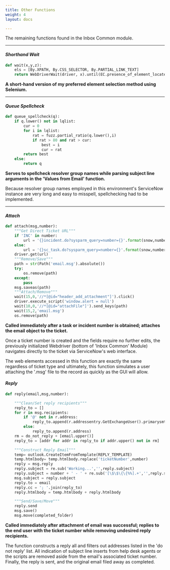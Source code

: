 ```yaml
---
title: Other Functions
weight: 4
layout: docs

---
```

The remaining functions found in the Inbox Common module.

<hr />

#### **_Shorthand Wait_**

```python
def wait(x,y,z):
    els = [By.XPATH, By.CSS_SELECTOR, By.PARTIAL_LINK_TEXT]
    return WebDriverWait(driver, x).until(EC.presence_of_element_located((els[y], z)))
```

**A short-hand version of my preferred element selection method using Selenium.**

<hr />

#### **_Queue Spellcheck_**

```python
def queue_spellcheck(q):
    if q.lower() not in lqlist:
        cur = 0
        for i in lqlist:
            rat = fuzz.partial_ratio(q.lower(),i)
            if rat > 80 and rat > cur:
                best = i
                cur = rat
        return best
    else:
        return q
```

**Serves to spellcheck resolver group names while parsing subject line arguments in the 'Values from Email' function.**

Because resolver group names employed in this environment's ServiceNow instance are very long and easy to misspell, spellchecking had to be implemented.

<hr />

#### **_Attach_**
```python
def attach(msg,number):
    """Get Direct Ticket URL"""
    if 'INC' in number:
        url = '{}incident.do?sysparm_query=number={}'.format(snow,number)
    else:
        url = '{}sc_task.do?sysparm_query=number={}'.format(snow,number)
    driver.get(url)
    """Remove/Save"""
    path = str(Path('email.msg').absolute())
    try:
        os.remove(path)
    except:
        pass
    msg.saveas(path)
    """Attach/Remove"""
    wait(15,0,'//*[@id="header_add_attachment"]').click()
    driver.execute_script('window.alert = null')
    wait(10,0,'//*[@id="attachFile"]').send_keys(path)
    wait(15,2,'email.msg')
    os.remove(path)
```
**Called immediately after a task or incident number is obtained; attaches the email object to the ticket.**

Once a ticket number is created and the fields require no further edits, the previously initialized Webdriver (bottom of 'Inbox Common' Module) navigates directly to the ticket via ServiceNow's web interface. 

The web elements accessed in this function are exactly the same regardless of ticket type and ultimately, this function simulates a user attaching the '.msg' file to the record as quickly as the GUI will allow.

#### **_Reply_**
```python
def reply(email,msg,number):

    """Clean/Set reply recipients"""
    reply_to = []
    for r in msg.recipients:
        if '@' not in r.address:
            reply_to.append(r.addressentry.GetExchangeUser().primarysmtpaddress)
        else:
            reply_to.append(r.address)
    rm = do_not_reply + [email.upper()]
    reply_to = [addr for addr in reply_to if addr.upper() not in rm]

    """Construct Reply Email"""
    temp= outlook.CreateItemFromTemplate(REPLY_TEMPLATE)
    temp.htmlbody= temp.htmlbody.replace('ticketNumber',number)
    reply = msg.reply
    reply.subject = re.sub('Working...','',reply.subject)
    reply.subject = number + ' - ' + re.sub('[\$\$\{\{%%].+','',reply.subject)
    msg.subject = reply.subject
    reply.to = email
    reply.cc = '; '.join(reply_to)
    reply.htmlbody = temp.htmlbody + reply.htmlbody

    """Send/Save/Move"""
    reply.send
    msg.save()
    msg.move(completed_folder)
```
**Called immediately after attachment of email was successful; replies to the end user with the ticket number while removing undesired reply recipients.**

The function constructs a reply all and filters out addresses listed in the 'do not reply' list. All indication of subject line inserts from help desk agents or the scripts are removed aside from the email's associated ticket number. Finally, the reply is sent, and the original email filed away as completed.